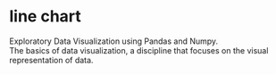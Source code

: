 # line chart
Exploratory Data Visualization using Pandas and Numpy.<br>
The basics of data visualization, a discipline that focuses on the visual representation of data.
